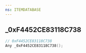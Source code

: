 ```yaml
---
ns: ITEMDATABASE
---
```

## _0xF4452CE83118C738

```c
// 0xF4452CE83118C738
Any _0xF4452CE83118C738();
```

